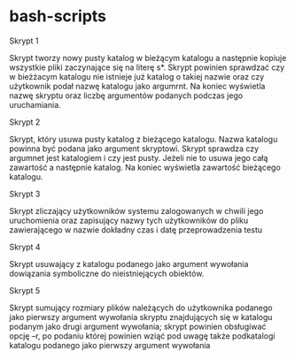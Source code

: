 # bash-scripts

Skrypt 1

Skrypt tworzy nowy pusty katalog w bieżącym katalogu a następnie kopiuje wszystkie pliki zaczynające się na literę s*. Skrypt powinien sprawdzać czy w bieżżacym katalogu nie istnieje już katalog o takiej nazwie oraz czy użytkownik podał nazwę katalogu jako argumrnt. Na koniec wyświetla nazwę skryptu oraz liczbę argumentów podanych podczas jego uruchamiania.

Skrypt 2

Skrypt, który usuwa pusty katalog z bieżącego katalogu. Nazwa katalogu powinna być podana jako argument skryptowi. Skrypt sprawdza czy argumnet jest katalogiem i czy jest pusty. Jeżeli nie to usuwa jego całą zawartość a następnie katalog. Na koniec wyświetla zawartość bieżącego katalogu.

Skrypt 3

Skrypt zliczający użytkowników systemu zalogowanych w chwili jego uruchomienia oraz zapisujący
nazwy tych użytkowników do pliku zawierającego w nazwie dokładny czas i datę przeprowadzenia testu


Skrypt 4

Skrypt usuwający z katalogu podanego jako argument wywołania dowiązania symboliczne do
nieistniejących obiektów.


Skrypt 5

Skrypt sumujący rozmiary plików należących do użytkownika podanego jako pierwszy argument
wywołania skryptu znajdujących się w katalogu podanym jako drugi argument wywołania; skrypt powinien
obsługiwać opcję –r, po podaniu której powinien wziąć pod uwagę także podkatalogi katalogu podanego jako
pierwszy argument wywołania
